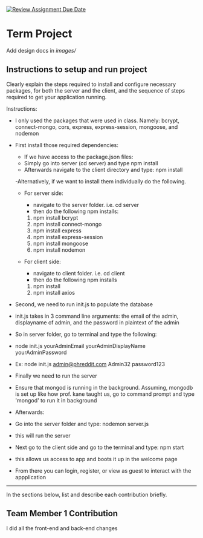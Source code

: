 [![Review Assignment Due Date](https://classroom.github.com/assets/deadline-readme-button-22041afd0340ce965d47ae6ef1cefeee28c7c493a6346c4f15d667ab976d596c.svg)](https://classroom.github.com/a/2tEDYwzN)

# Term Project

Add design docs in _images/_

## Instructions to setup and run project

Clearly explain the steps required to install and configure necessary packages,
for both the server and the client, and the sequence of steps required to get
your application running.

Instructions:

- I only used the packages that were used in class. Namely: bcrypt, connect-mongo, cors, express, express-session, mongoose, and nodemon

- First install those required dependencies:

  - If we have access to the package.json files:

  * Simply go into server (cd server) and type npm install
  * Afterwards navigate to the client directory and type: npm install

  -Alternatively, if we want to install them individually do the following.

  - For server side:

    - navigate to the server folder. i.e. cd server
    - then do the following npm installs:

    1. npm install bcrypt
    2. npm install connect-mongo
    3. npm install express
    4. npm install express-session
    5. npm install mongoose
    6. npm install nodemon

  - For client side:

    - navigate to client folder. i.e. cd client
    - then do the following npm installs

    1. npm install
    2. npm install axios

- Second, we need to run init.js to populate the database
- init.js takes in 3 command line arguments: the email of the admin, displayname of admin, and the password in plaintext of the admin
- So in server folder, go to terminal and type the following:
- node init.js yourAdminEmail yourAdminDisplayName yourAdminPassword

- Ex: node init.js admin@phreddit.com Admin32 password123

- Finally we need to run the server
- Ensure that mongod is running in the background. Assuming, mongodb is set up like how prof. kane taught us, go to command prompt and type 'mongod' to run it in background
- Afterwards:
- Go into the server folder and type: nodemon server.js
- this will run the server

- Next go to the client side and go to the terminal and type: npm start
- this allows us access to app and boots it up in the welcome page
- From there you can login, register, or view as guest to interact with the appplication

---

In the sections below, list and describe each contribution briefly.

## Team Member 1 Contribution

I did all the front-end and back-end changes
